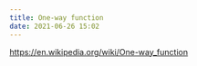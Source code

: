 ```yaml
---
title: One-way function
date: 2021-06-26 15:02
---
```


https://en.wikipedia.org/wiki/One-way_function
